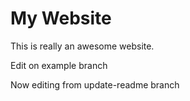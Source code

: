 # My Website
This is really an awesome website.

Edit on example branch

Now editing from update-readme branch
